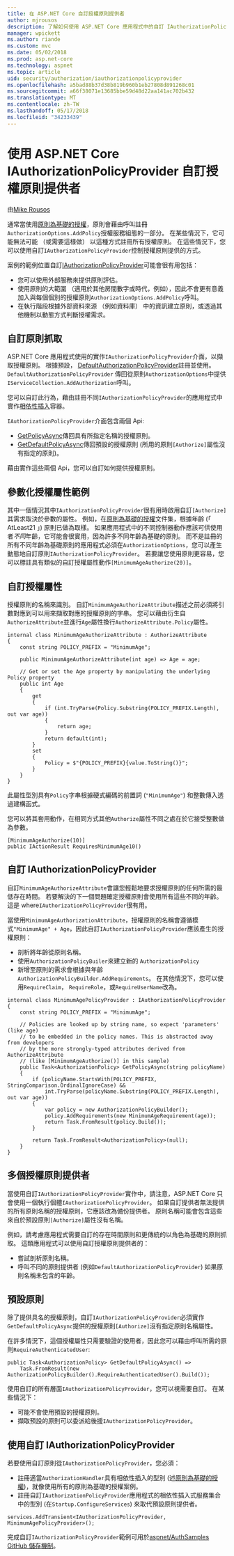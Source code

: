 ```yaml
---
title: 在 ASP.NET Core 自訂授權原則提供者
author: mjrousos
description: 了解如何使用 ASP.NET Core 應用程式中的自訂 IAuthorizationPolicyProvider 動態產生的授權原則。
manager: wpickett
ms.author: riande
ms.custom: mvc
ms.date: 05/02/2018
ms.prod: asp.net-core
ms.technology: aspnet
ms.topic: article
uid: security/authorization/iauthorizationpolicyprovider
ms.openlocfilehash: a5bad88b37d38b819b960b1eb27808d891268c01
ms.sourcegitcommit: a66f38071e13685bbe59d48d22aa141ac702b432
ms.translationtype: MT
ms.contentlocale: zh-TW
ms.lasthandoff: 05/17/2018
ms.locfileid: "34233439"
---
```

# <a name="custom-authorization-policy-providers-using-iauthorizationpolicyprovider-in-aspnet-core"></a>使用 ASP.NET Core IAuthorizationPolicyProvider 自訂授權原則提供者 

由[Mike Rousos](https://github.com/mjrousos)

通常當使用[原則為基礎的授權](xref:security/authorization/policies)，原則會藉由呼叫註冊`AuthorizationOptions.AddPolicy`授權服務組態的一部分。 在某些情況下，它可能無法可能 （或需要這樣做） 以這種方式註冊所有授權原則。 在這些情況下，您可以使用自訂`IAuthorizationPolicyProvider`控制授權原則提供的方式。

案例的範例位置自訂[IAuthorizationPolicyProvider](/dotnet/api/microsoft.aspnetcore.authorization.iauthorizationpolicyprovider)可能會很有用包括：

* 您可以使用外部服務來提供原則評估。
* 使用原則的大範圍 （適用於其他房間數字或時代，例如），因此不會更有意義加入與每個個別的授權原則`AuthorizationOptions.AddPolicy`呼叫。
* 在執行階段根據外部資料來源 （例如資料庫） 中的資訊建立原則，或透過其他機制以動態方式判斷授權需求。

## <a name="customizing-policy-retrieval"></a>自訂原則抓取

ASP.NET Core 應用程式使用的實作`IAuthorizationPolicyProvider`介面，以擷取授權原則。 根據預設， [DefaultAuthorizationPolicyProvider](https://docs.microsoft.com/dotnet/api/microsoft.aspnetcore.authorization.defaultauthorizationpolicyprovider)註冊並使用。 `DefaultAuthorizationPolicyProvider` 傳回從原則`AuthorizationOptions`中提供`IServiceCollection.AddAuthorization`呼叫。

您可以自訂此行為，藉由註冊不同`IAuthorizationPolicyProvider`的應用程式中實作[相依性插入](xref:fundamentals/dependency-injection)容器。 

`IAuthorizationPolicyProvider`介面包含兩個 Api:

* [GetPolicyAsync](https://docs.microsoft.com/en-us/dotnet/api/microsoft.aspnetcore.authorization.iauthorizationpolicyprovider.getpolicyasync?view=aspnetcore-2.0#Microsoft_AspNetCore_Authorization_IAuthorizationPolicyProvider_GetPolicyAsync_System_String_)傳回具有所指定名稱的授權原則。
* [GetDefaultPolicyAsync](https://docs.microsoft.com/en-us/dotnet/api/microsoft.aspnetcore.authorization.iauthorizationpolicyprovider.getdefaultpolicyasync?view=aspnetcore-2.0)傳回預設的授權原則 (所用的原則`[Authorize]`屬性沒有指定的原則)。 

藉由實作這些兩個 Api，您可以自訂如何提供授權原則。

## <a name="parameterized-authorize-attribute-example"></a>參數化授權屬性範例

其中一個情況其中`IAuthorizationPolicyProvider`很有用時啟用自訂`[Authorize]`其需求取決於參數的屬性。 例如，在[原則為基礎的授權](xref:security/authorization/policies)文件集，根據年齡 (「 AtLeast21 」) 原則已做為取樣。 如果應用程式中的不同控制器動作應該可供使用者*不同*年齡，它可能會很實用，因為許多不同年齡為基礎的原則。 而不是註冊的所有不同年齡為基礎原則的應用程式必須在`AuthorizationOptions`，您可以產生動態地自訂原則`IAuthorizationPolicyProvider`。 若要讓您使用原則更容易，您可以標註具有類似的自訂授權屬性動作`[MinimumAgeAuthorize(20)]`。

## <a name="custom-authorization-attributes"></a>自訂授權屬性

授權原則的名稱來識別。 自訂`MinimumAgeAuthorizeAttribute`描述之前必須將引數對應到可以用來擷取對應的授權原則的字串。 您可以藉由衍生自`AuthorizeAttribute`並進行`Age`屬性換行`AuthorizeAttribute.Policy`屬性。

```CSharp
internal class MinimumAgeAuthorizeAttribute : AuthorizeAttribute
{
    const string POLICY_PREFIX = "MinimumAge";

    public MinimumAgeAuthorizeAttribute(int age) => Age = age;

    // Get or set the Age property by manipulating the underlying Policy property
    public int Age
    {
        get
        {
            if (int.TryParse(Policy.Substring(POLICY_PREFIX.Length), out var age))
            {
                return age;
            }
            return default(int);
        }
        set
        {
            Policy = $"{POLICY_PREFIX}{value.ToString()}";
        }
    }
}
```

此屬性型別具有`Policy`字串根據硬式編碼的前置詞 (`"MinimumAge"`) 和整數傳入透過建構函式。

您可以將其套用動作，在相同方式其他`Authorize`屬性不同之處在於它接受整數做為參數。

```CSharp
[MinimumAgeAuthorize(10)]
public IActionResult RequiresMinimumAge10()
```

## <a name="custom-iauthorizationpolicyprovider"></a>自訂 IAuthorizationPolicyProvider

自訂`MinimumAgeAuthorizeAttribute`會讓您輕鬆地要求授權原則的任何所需的最低存在時間。 若要解決的下一個問題確定授權原則會使用所有這些不同的年齡。 這是 where`IAuthorizationPolicyProvider`很有用。

當使用`MinimumAgeAuthorizationAttribute`，授權原則的名稱會遵循模式`"MinimumAge" + Age`，因此自訂`IAuthorizationPolicyProvider`應該產生的授權原則：

* 剖析將年齡從原則名稱。
* 使用`AuthorizationPolicyBuiler`來建立新的 `AuthorizationPolicy`
* 新增至原則的需求會根據與年齡`AuthorizationPolicyBuilder.AddRequirements`。 在其他情況下，您可以使用`RequireClaim`， `RequireRole`，或`RequireUserName`改為。

```CSharp
internal class MinimumAgePolicyProvider : IAuthorizationPolicyProvider
{
    const string POLICY_PREFIX = "MinimumAge";

    // Policies are looked up by string name, so expect 'parameters' (like age)
    // to be embedded in the policy names. This is abstracted away from developers
    // by the more strongly-typed attributes derived from AuthorizeAttribute
    // (like [MinimumAgeAuthorize()] in this sample)
    public Task<AuthorizationPolicy> GetPolicyAsync(string policyName)
    {
        if (policyName.StartsWith(POLICY_PREFIX, StringComparison.OrdinalIgnoreCase) &&
            int.TryParse(policyName.Substring(POLICY_PREFIX.Length), out var age))
        {
            var policy = new AuthorizationPolicyBuilder();
            policy.AddRequirements(new MinimumAgeRequirement(age));
            return Task.FromResult(policy.Build());
        }

        return Task.FromResult<AuthorizationPolicy>(null);
    }
}
```

## <a name="multiple-authorization-policy-providers"></a>多個授權原則提供者

當使用自訂`IAuthorizationPolicyProvider`實作中，請注意，ASP.NET Core 只會使用一個執行個體`IAuthorizationPolicyProvider`。 如果自訂提供者無法提供的所有原則名稱的授權原則，它應該改為備份提供者。 原則名稱可能會包含這些來自於預設原則`[Authorize]`屬性沒有名稱。

例如，請考慮應用程式需要自訂的存在時間原則和更傳統的以角色為基礎的原則抓取。 這類應用程式可以使用自訂授權原則提供者的：

* 嘗試剖析原則名稱。 
* 呼叫不同的原則提供者 (例如`DefaultAuthorizationPolicyProvider`) 如果原則名稱未包含的年齡。

## <a name="default-policy"></a>預設原則

除了提供具名的授權原則，自訂`IAuthorizationPolicyProvider`必須實作`GetDefaultPolicyAsync`提供的授權原則`[Authorize]`沒有指定原則名稱屬性。

在許多情況下，這個授權屬性只需要驗證的使用者，因此您可以藉由呼叫所需的原則`RequireAuthenticatedUser`:

```CSharp
public Task<AuthorizationPolicy> GetDefaultPolicyAsync() => 
    Task.FromResult(new AuthorizationPolicyBuilder().RequireAuthenticatedUser().Build());
```

使用自訂的所有層面`IAuthorizationPolicyProvider`，您可以視需要自訂。 在某些情況下：

* 可能不會使用預設的授權原則。
* 擷取預設的原則可以委派給後援`IAuthorizationPolicyProvider`。

## <a name="using-a-custom-iauthorizationpolicyprovider"></a>使用自訂 IAuthorizationPolicyProvider

若要使用自訂原則從`IAuthorizationPolicyProvider`，您必須：

* 註冊適當`AuthorizationHandler`具有相依性插入的型別 (述[原則為基礎的授權](xref:security/authorization/policies#authorization-handlers))，就像使用所有的原則為基礎的授權案例。
* 註冊自訂`IAuthorizationPolicyProvider`應用程式的相依性插入式服務集合中的型別 (在`Startup.ConfigureServices`) 來取代預設原則提供者。

```CSharp
services.AddTransient<IAuthorizationPolicyProvider, MinimumAgePolicyProvider>();
```

完成自訂`IAuthorizationPolicyProvider`範例可用於[aspnet/AuthSamples GitHub 儲存機制](https://github.com/aspnet/AuthSamples/tree/dev/samples/CustomPolicyProvider)。
